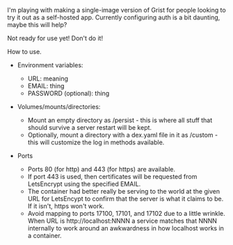 
I'm playing with making a single-image version of Grist for
people looking to try it out as a self-hosted app. Currently
configuring auth is a bit daunting, maybe this will help?

Not ready for use yet! Don't do it!

How to use.

  - Environment variables:
    - URL: meaning
	- EMAIL: thing
	- PASSWORD (optional): thing

  - Volumes/mounts/directories:
    - Mount an empty directory as /persist - this is where all stuff that
	  should survive a server restart will be kept.
    - Optionally, mount a directory with a dex.yaml file in it as /custom -
	  this will customize the log in methods available.

  - Ports
    - Ports 80 (for http) and 443 (for https) are available.
	- If port 443 is used, then certificates will be requested from
	  LetsEncrypt using the specified EMAIL.
    - The container had better really be serving to the world at the
	  given URL for LetsEncypt to confirm that the server is what it claims
	  to be. If it isn't, https won't work.
    - Avoid mapping to ports 17100, 17101, and 17102 due to a little wrinkle.
	  When URL is http://localhost:NNNN a service matches that NNNN internally
	  to work around an awkwardness in how localhost works in a container.
